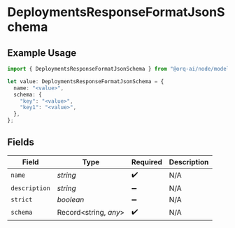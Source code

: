 # DeploymentsResponseFormatJsonSchema

## Example Usage

```typescript
import { DeploymentsResponseFormatJsonSchema } from "@orq-ai/node/models/operations";

let value: DeploymentsResponseFormatJsonSchema = {
  name: "<value>",
  schema: {
    "key": "<value>",
    "key1": "<value>",
  },
};
```

## Fields

| Field                 | Type                  | Required              | Description           |
| --------------------- | --------------------- | --------------------- | --------------------- |
| `name`                | *string*              | :heavy_check_mark:    | N/A                   |
| `description`         | *string*              | :heavy_minus_sign:    | N/A                   |
| `strict`              | *boolean*             | :heavy_minus_sign:    | N/A                   |
| `schema`              | Record<string, *any*> | :heavy_check_mark:    | N/A                   |